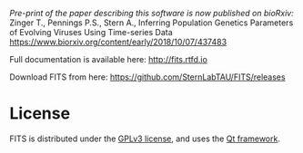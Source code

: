 *Pre-print of the paper describing this software is now published on bioRxiv:*  
Zinger T., Pennings P.S., Stern A., Inferring Population Genetics Parameters of Evolving Viruses Using Time-series Data
https://www.biorxiv.org/content/early/2018/10/07/437483

Full documentation is available here:
http://fits.rtfd.io

Download FITS from here:
https://github.com/SternLabTAU/FITS/releases


# License
FITS is distributed under the [GPLv3 license](https://www.gnu.org/licenses/licenses.html#GPL), and uses the [Qt framework](https://www.qt.io/).
